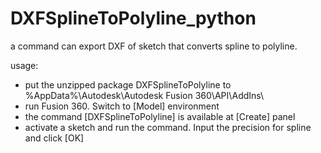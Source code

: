 # DXFSplineToPolyline_python
a command can export DXF of sketch that converts spline to polyline.

usage:
* put the unzipped package DXFSplineToPolyline to %AppData%\Autodesk\Autodesk Fusion 360\API\AddIns\
* run Fusion 360. Switch to [Model] environment 
* the command [DXFSplineToPolyline] is available at [Create] panel
* activate a sketch and run the command. Input the precision for spline and click [OK]
 
